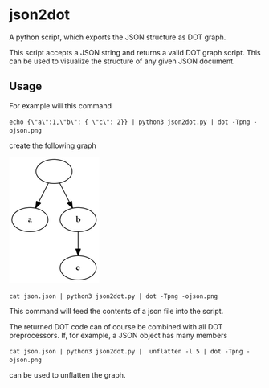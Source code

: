 # json2dot
A python script, which exports the JSON structure as DOT graph.

This script accepts a JSON string and returns a valid DOT graph script.
This can be used to visualize the structure of any given JSON document.

## Usage
For example will this command

`echo {\"a\":1,\"b\": { \"c\": 2}} | python3 json2dot.py | dot -Tpng -ojson.png`

create the following graph

![example1](https://github.com/N-Schaef/json2dot/raw/master/example1.png "First example")


`cat json.json | python3 json2dot.py | dot -Tpng -ojson.png`

This command will feed the contents of a json file into the script.

The returned DOT code can of course be combined with all DOT preprocessors.
If, for example, a JSON object has many members

`cat json.json | python3 json2dot.py |  unflatten -l 5 | dot -Tpng -ojson.png`

can be used to unflatten the graph.
